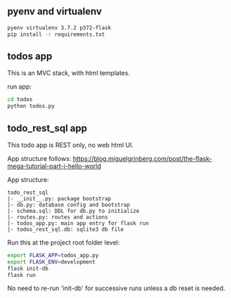 

## pyenv and virtualenv

```sh
pyenv virtualenv 3.7.2 p372-flask
pip install -r requirements.txt
```


## todos app 

This is an MVC stack, with html templates.


run app:

```sh
cd todos
python todos.py
```



## todo_rest_sql app

This todo app is REST only, no web html UI.

App structure follows: https://blog.miguelgrinberg.com/post/the-flask-mega-tutorial-part-i-hello-world

App structure:
```
todo_rest_sql
|- __init__.py: package bootstrap
|- db.py: database config and bootstrap
|- schema.sql: DDL for db.py to initialize
|- routes.py: routes and actions
|- todos_app.py: main app entry for flask run
|- todos_rest_sql.db: sqlite3 db file
```

Run this at the project root folder level:
```sh
export FLASK_APP=todos_app.py
export FLASK_ENV=development
flask init-db
flask run
```

No need to re-run 'init-db' for successive runs unless a db reset is needed.
